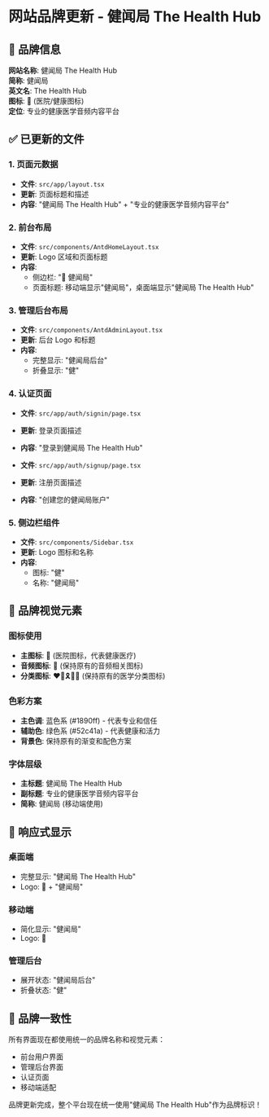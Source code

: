 # 网站品牌更新 - 健闻局 The Health Hub

## 🏥 品牌信息

**网站名称**: 健闻局 The Health Hub  
**简称**: 健闻局  
**英文名**: The Health Hub  
**图标**: 🏥 (医院/健康图标)  
**定位**: 专业的健康医学音频内容平台

## ✅ 已更新的文件

### 1. 页面元数据
- **文件**: `src/app/layout.tsx`
- **更新**: 页面标题和描述
- **内容**: "健闻局 The Health Hub" + "专业的健康医学音频内容平台"

### 2. 前台布局
- **文件**: `src/components/AntdHomeLayout.tsx`
- **更新**: Logo 区域和页面标题
- **内容**: 
  - 侧边栏: "🏥 健闻局"
  - 页面标题: 移动端显示"健闻局"，桌面端显示"健闻局 The Health Hub"

### 3. 管理后台布局
- **文件**: `src/components/AntdAdminLayout.tsx`
- **更新**: 后台 Logo 和标题
- **内容**: 
  - 完整显示: "健闻局后台"
  - 折叠显示: "健"

### 4. 认证页面
- **文件**: `src/app/auth/signin/page.tsx`
- **更新**: 登录页面描述
- **内容**: "登录到健闻局 The Health Hub"

- **文件**: `src/app/auth/signup/page.tsx`
- **更新**: 注册页面描述
- **内容**: "创建您的健闻局账户"

### 5. 侧边栏组件
- **文件**: `src/components/Sidebar.tsx`
- **更新**: Logo 图标和名称
- **内容**: 
  - 图标: "健"
  - 名称: "健闻局"

## 🎨 品牌视觉元素

### 图标使用
- **主图标**: 🏥 (医院图标，代表健康医疗)
- **音频图标**: 🎵 (保持原有的音频相关图标)
- **分类图标**: ❤️🧠🎗️🔬👶 (保持原有的医学分类图标)

### 色彩方案
- **主色调**: 蓝色系 (#1890ff) - 代表专业和信任
- **辅助色**: 绿色系 (#52c41a) - 代表健康和活力
- **背景色**: 保持原有的渐变和配色方案

### 字体层级
- **主标题**: 健闻局 The Health Hub
- **副标题**: 专业的健康医学音频内容平台
- **简称**: 健闻局 (移动端使用)

## 📱 响应式显示

### 桌面端
- 完整显示: "健闻局 The Health Hub"
- Logo: 🏥 + "健闻局"

### 移动端
- 简化显示: "健闻局"
- Logo: 🏥

### 管理后台
- 展开状态: "健闻局后台"
- 折叠状态: "健"

## 🔄 品牌一致性

所有界面现在都使用统一的品牌名称和视觉元素：
- 前台用户界面
- 管理后台界面
- 认证页面
- 移动端适配

品牌更新完成，整个平台现在统一使用"健闻局 The Health Hub"作为品牌标识！